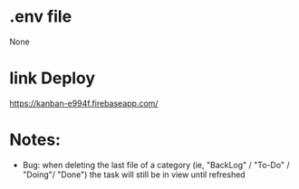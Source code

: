 # .env file
None

# link Deploy
https://kanban-e994f.firebaseapp.com/

# Notes:
- Bug: when deleting the last file of a category (ie, "BackLog" / "To-Do" / "Doing"/ "Done") the task will still be in view until refreshed
